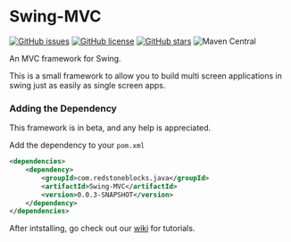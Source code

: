 # Swing-MVC

[![GitHub issues](https://img.shields.io/github/issues/Allan-Jacobs/Swing-MVC)](https://github.com/Allan-Jacobs/Swing-MVC/issues)
[![GitHub license](https://img.shields.io/github/license/Allan-Jacobs/Swing-MVC)](https://github.com/Allan-Jacobs/Swing-MVC/blob/master/LICENSE)
[![GitHub stars](https://img.shields.io/github/stars/Allan-Jacobs/Swing-MVC)](https://github.com/Allan-Jacobs/Swing-MVC/stargazers)
![Maven Central](https://img.shields.io/maven-central/v/com.redstoneblocks.java/Swing-MVC)

An MVC framework for Swing.

This is a small framework to allow you to build multi screen
applications in swing just as easily as single screen apps.

### Adding the Dependency

This framework is in beta, and any help is appreciated.

Add the dependency to your `pom.xml`

```xml
<dependencies>
    <dependency>
        <groupId>com.redstoneblocks.java</groupId>
        <artifactId>Swing-MVC</artifactId>
        <version>0.0.3-SNAPSHOT</version>
    </dependency>
</dependencies>
```

After intstalling, go check out our [wiki](https://github.com/Allan-Jacobs/Swing-MVC/wiki) for tutorials.
